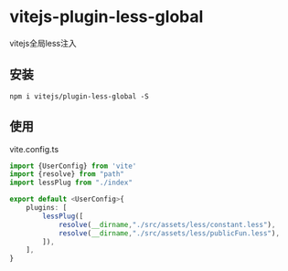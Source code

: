 # vitejs-plugin-less-global

vitejs全局less注入

## 安装

```
npm i vitejs/plugin-less-global -S
```

## 使用

vite.config.ts

```typescript
import {UserConfig} from 'vite'
import {resolve} from "path"
import lessPlug from "./index"

export default <UserConfig>{
    plugins: [
        lessPlug([
            resolve(__dirname,"./src/assets/less/constant.less"),
            resolve(__dirname,"./src/assets/less/publicFun.less"),
        ]),
    ],
}
```
